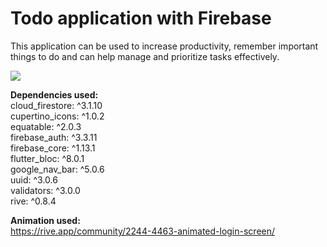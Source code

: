 # Todo application with Firebase

This application can be used to increase productivity, remember important things to do and can help manage and prioritize tasks effectively.

![](https://github.com/cjp-engr/cj-flutter-project-files/blob/main/todo_app_with_firebase/todo-app.gif)

**Dependencies used:** <br />
  cloud_firestore: ^3.1.10 <br />
  cupertino_icons: ^1.0.2 <br />
  equatable: ^2.0.3 <br />
  firebase_auth: ^3.3.11 <br />
  firebase_core: ^1.13.1 <br />
  flutter_bloc: ^8.0.1 <br />
  google_nav_bar: ^5.0.6 <br />
  uuid: ^3.0.6 <br />
  validators: ^3.0.0 <br />
  rive: ^0.8.4 <br />
    
**Animation used:** <br />
https://rive.app/community/2244-4463-animated-login-screen/ <br />
